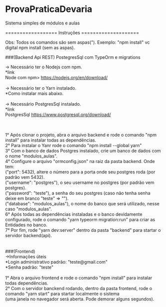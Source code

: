 # ProvaPraticaDevaria
Sistema simples de módulos e aulas

================== Instruções ====================

Obs: Todos os comandos são sem aspas("). Exemplo: "npm install" vc digital npm install (sem as aspas).
<br/>

###(Backend Api REST)
  PostegresSql com TypeOrm e migrations
  
-> Necessário ter o Nodejs com npm.
  <br/>
  *link
  <br/>
    Node com npm> https://nodejs.org/en/download/
    <br/>
    <br/>
-> Necessário ter o Yarn instalado.
   <br/>
   *Como instalar mais abaixo.
   <br/>
   <br/>
-> Necessário PostgresSql instalado.
  <br/>
  *link
  <br/>
    PostgresSql https://www.postgresql.org/download/

<br/>
<br/>
1° Após clonar o projeto, abra o arquivo backend e rode o comando "npm install" para instalar todas as dependências.
<br/>
2° Para instalar o Yanr rode o comando "npm install --global yarn"
<br/>
3° Com o banco de dados Postgres instalado, crie um banco de dados com o nome "modulos_aulas".
<br/>
4° Configure o arquivo "ormconfig.json" na raiz da pasta backend. Onde tem: 
   <br/>
   ("port": 5432), altere o número para a porta onde seu postgres roda (por padrão vem 5432).
   <br/>
   ("username": "postgres"), o seu username no postgres (por padrão vem postgres). 
   <br/>
   ("password": "teste"), a senha do seu postgres (caso não tenha senha deixe em branco "teste" => "").
   <br/>
   ("database": "modulos_aulas"), o nome do banco que será utilizado, nesse caso "modulos_aulas".
<br/>
6° Após todas as dependências instaladas e o banco devidamente configurado, rode o comando "yarn typeorm migration:run" para criar as Entidades no banco.
<br/>
7° Por fim, rode "yarn dev:server" dentro da pasta "backend" para startar o servidor backend(api).

<br/>
<br/>
<br/>
###(Frontend)
  <br/>
  ->Informações úteis
    <br/>
    *Login administrativo padrão: "teste@gmail.com"
    <br/>
    *Senha padrão: "teste"

<br/>
<br/>
1° Abra o arquivo frontend e rode o comando "npm install" para instalar todas dependências.
<br/>
2° Com o servidor banckend rodando, dentro da pasta frontend, rode o comando "yarn start" para startar localmente o sistema
   <br/>
   (uma janela no navegador será aberta. Pode demorar alguns segundos).
  
  
  

